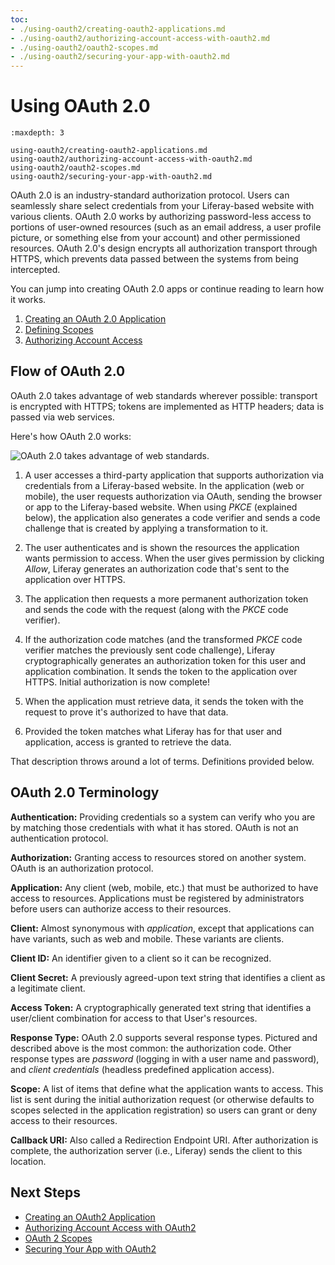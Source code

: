 ```yaml
---
toc:
- ./using-oauth2/creating-oauth2-applications.md
- ./using-oauth2/authorizing-account-access-with-oauth2.md
- ./using-oauth2/oauth2-scopes.md
- ./using-oauth2/securing-your-app-with-oauth2.md
---
```

# Using OAuth 2.0

```{toctree}
:maxdepth: 3

using-oauth2/creating-oauth2-applications.md
using-oauth2/authorizing-account-access-with-oauth2.md
using-oauth2/oauth2-scopes.md
using-oauth2/securing-your-app-with-oauth2.md
```

OAuth 2.0 is an industry-standard authorization protocol. Users can seamlessly share select credentials from your Liferay-based website with various clients. OAuth 2.0 works by authorizing password-less access to portions of user-owned resources (such as an email address, a user profile picture, or something else from your account) and other permissioned resources. OAuth 2.0's design encrypts all authorization transport through HTTPS, which prevents data passed between the systems from being intercepted.

You can jump into creating OAuth 2.0 apps or continue reading to learn how it works.

1. [Creating an OAuth 2.0 Application](./using-oauth2/creating-oauth2-applications.md)
1. [Defining Scopes](./using-oauth2/oauth2-scopes.md)
1. [Authorizing Account Access](./using-oauth2/authorizing-account-access-with-oauth2.md)

## Flow of OAuth 2.0

OAuth 2.0 takes advantage of web standards wherever possible: transport is encrypted with HTTPS; tokens are implemented as HTTP headers; data is passed via web services.

Here's how OAuth 2.0 works:

![OAuth 2.0 takes advantage of web standards.](./using-oauth2/images/01.png)

1. A user accesses a third-party application that supports authorization via credentials from a Liferay-based website. In the application (web or mobile), the user requests authorization via OAuth, sending the browser or app to the Liferay-based website. When using _PKCE_ (explained below), the application also generates a code verifier and sends a code challenge that is created by applying a transformation to it.

1. The user authenticates and is shown the resources the application wants permission to access. When the user gives permission by clicking *Allow*, Liferay generates an authorization code that's sent to the application over HTTPS.

1. The application then requests a more permanent authorization token and sends the code with the request (along with the _PKCE_ code verifier).

1. If the authorization code matches (and the transformed _PKCE_ code verifier matches the previously sent code challenge), Liferay cryptographically generates an authorization token for this user and application combination. It sends the token to the application over HTTPS. Initial authorization is now complete!

1. When the application must retrieve data, it sends the token with the request to prove it's authorized to have that data.

1. Provided the token matches what Liferay has for that user and application, access is granted to retrieve the data.

That description throws around a lot of terms. Definitions provided below.

## OAuth 2.0 Terminology

**Authentication:** Providing credentials so a system can verify who you are by matching those credentials with what it has stored. OAuth is not an authentication protocol.

**Authorization:** Granting access to resources stored on another system. OAuth is an authorization protocol.

**Application:** Any client (web, mobile, etc.) that must be authorized to have access to resources. Applications must be registered by administrators before users can authorize access to their resources.

**Client:** Almost synonymous with *application*, except that applications can have variants, such as web and mobile. These variants are clients.

**Client ID:** An identifier given to a client so it can be recognized.

**Client Secret:** A previously agreed-upon text string that identifies a client as a legitimate client.

**Access Token:** A cryptographically generated text string that identifies a user/client combination for access to that User's resources.

**Response Type:** OAuth 2.0 supports several response types. Pictured and described above is the most common: the authorization code. Other response types are *password* (logging in with a user name and password), and *client credentials* (headless predefined application access).

**Scope:** A list of items that define what the application wants to access. This list is sent during the initial authorization request (or otherwise defaults to scopes selected in the application registration) so users can grant or deny access to their resources.

**Callback URI:** Also called a Redirection Endpoint URI. After authorization is complete, the authorization server (i.e., Liferay) sends the client to this location.

## Next Steps

* [Creating an OAuth2 Application](./using-oauth2/creating-oauth2-applications.md)
* [Authorizing Account Access with OAuth2](./using-oauth2/authorizing-account-access-with-oauth2.md)
* [OAuth 2 Scopes](./using-oauth2/oauth2-scopes.md)
* [Securing Your App with OAuth2](./using-oauth2/securing-your-app-with-oauth2.md)
